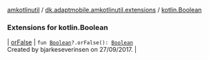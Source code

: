 [amkotlinutil](../../index.md) / [dk.adaptmobile.amkotlinutil.extensions](../index.md) / [kotlin.Boolean](index.md)

### Extensions for kotlin.Boolean

| [orFalse](or-false.md) | `fun `[`Boolean`](https://kotlinlang.org/api/latest/jvm/stdlib/kotlin/-boolean/index.html)`?.orFalse(): `[`Boolean`](https://kotlinlang.org/api/latest/jvm/stdlib/kotlin/-boolean/index.html)<br>Created by bjarkeseverinsen on 27/09/2017. |

